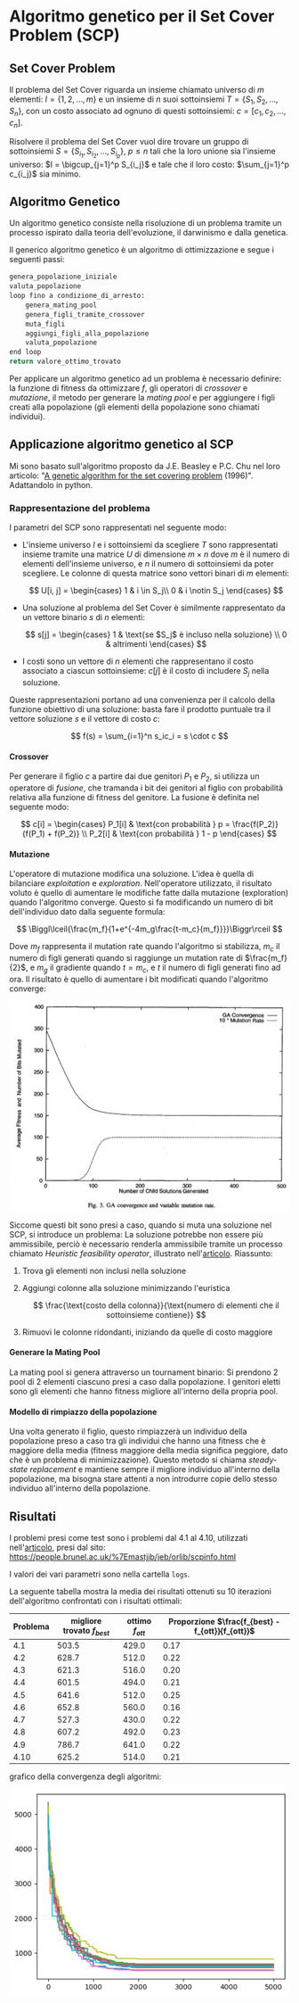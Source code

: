 # Algoritmo genetico per il Set Cover Problem (SCP)

## Set Cover Problem

Il problema del Set Cover riguarda un insieme chiamato universo di $m$ elementi: $I = \{ 1, 2, \dots, m \}$ e un insieme di $n$ suoi sottoinsiemi $T = \{ S_1, S_2, \dots, S_n \}$, con un costo associato ad ognuno di questi sottoinsiemi: $c = [c_1, c_2, \dots, c_n]$.

Risolvere il problema del Set Cover vuol dire trovare un gruppo di sottoinsiemi $S = \{ S_{i_1}, S_{i_2}, \dots, S_{i_p} \}$, $p \leq n$ tali che la loro unione sia l'insieme universo: $I = \bigcup_{j=1}^p S_{i_j}$ e tale che il loro costo: $\sum_{j=1}^p c_{i_j}$ sia minimo.

## Algoritmo Genetico

Un algoritmo genetico consiste nella risoluzione di un problema tramite un processo ispirato dalla teoria dell'evoluzione, il darwinismo e dalla genetica.

Il generico algoritmo genetico è un algoritmo di ottimizzazione e segue i seguenti passi:

```python
genera_popolazione_iniziale
valuta_popolazione
loop fino a condizione_di_arresto:
    genera_mating_pool
    genera_figli_tramite_crossover
    muta_figli
    aggiungi_figli_alla_popolazione
    valuta_popolazione
end loop
return valore_ottimo_trovato
```

Per applicare un algoritmo genetico ad un problema è necessario definire: la funzione di fitness da ottimizzare $f$, gli operatori di *crossover* e *mutazione*, il metodo per generare la *mating pool* e per aggiungere i figli creati alla popolazione (gli elementi della popolazione sono chiamati individui).

## Applicazione algoritmo genetico al SCP

Mi sono basato sull'algoritmo proposto da J.E. Beasley e P.C. Chu nel loro articolo: "[A genetic algorithm for the set covering problem](https://www.sciencedirect.com/science/article/abs/pii/037722179500159X) (1996)". Adattandolo in python.

### Rappresentazione del problema

I parametri del SCP sono rappresentati nel seguente modo:

- L'insieme universo $I$ e i sottoinsiemi da scegliere $T$ sono rappresentati insieme tramite una matrice $U$ di dimensione $m \times n$ dove $m$ è il numero di elementi dell'insieme universo, e $n$ il numero di sottoinsiemi da poter scegliere. Le colonne di questa matrice sono vettori binari di $m$ elementi:
  
  $$
  U[i, j] =
\begin{cases}
1 & i \in S_j\\
0 & i \notin S_j
\end{cases}
  $$
  
  

- Una soluzione al problema del Set Cover è similmente rappresentato da un vettore binario $s$ di $n$ elementi:
  
  $$
  s[j] = \begin{cases}
1 & \text{se $S_j$ è incluso nella soluzione} \\
0 & altrimenti
\end{cases}
  $$

- I costi sono un vettore di $n$ elementi che rappresentano il costo associato a ciascun sottoinsieme: $c[j]$ è il costo di includere $S_j$ nella soluzione.

Queste rappresentazioni portano ad una convenienza per il calcolo della funzione obiettivo di una soluzione: basta fare il prodotto puntuale tra il vettore soluzione $s$ e il vettore di costo $c$:

$$
f(s) = \sum_{i=1}^n s_ic_i = s \cdot c
$$

#### Crossover

Per generare il figlio $c$ a partire dai due genitori $P_1$ e $P_2$, si utilizza un operatore di *fusione*, che tramanda i bit dei genitori al figlio con probabilità relativa alla funzione di fitness del genitore. La fusione è definita nel seguente modo:

$$
c[i] = \begin{cases}
P_1[i] & \text{con probabilità } p = \frac{f(P_2)}{f(P_1) + f(P_2)} \\
P_2[i] & \text{con probabilità } 1 - p
\end{cases}
$$



#### Mutazione

L'operatore di mutazione modifica una soluzione. L'idea è quella di bilanciare *exploitation* e *exploration*. Nell'operatore utilizzato, il risultato voluto è quello di aumentare le modifiche fatte dalla mutazione (exploration) quando l'algoritmo converge. Questo si fa modificando un numero di bit dell'individuo dato dalla seguente formula:

$$
\Biggl\lceil{\frac{m_f}{1+e^{-4m_g\frac{t-m_c}{m_f}}}}\Biggr\rceil
$$

Dove $m_f$ rappresenta il mutation rate quando l'algoritmo si stabilizza, $m_c$ il numero di figli generati quando si raggiunge un mutation rate di $\frac{m_f}{2}$, e $m_g$ il gradiente quando $t=m_c$, e $t$ il numero di figli generati fino ad ora. Il risultato è quello di aumentare i bit modificati quando l'algoritmo converge:

![](imgs/mutation_graph.png)

Siccome questi bit sono presi a caso, quando si muta una soluzione nel SCP, si introduce un problema: La soluzione potrebbe non essere più ammissibile, perciò è necessario renderla ammissibile tramite un processo chiamato *Heuristic feasibility operator*, illustrato nell'[articolo](https://www.sciencedirect.com/science/article/abs/pii/037722179500159X). Riassunto:

1. Trova gli elementi non inclusi nella soluzione
2. Aggiungi colonne alla soluzione minimizzando l'euristica 
   
   $$
   \frac{\text{costo della colonna}}{\text{numero di elementi che il sottoinsieme contiene}}
   $$
3. Rimuovi le colonne ridondanti, iniziando da quelle di costo maggiore

#### Generare la Mating Pool

La mating pool si genera attraverso un tournament binario: Si prendono 2 pool di 2 elementi ciascuno presi a caso dalla popolazione. I genitori eletti sono gli elementi che hanno fitness migliore all'interno della propria pool.

#### Modello di rimpiazzo della popolazione

Una volta generato il figlio, questo rimpiazzerà un individuo della popolazione preso a caso tra gli individui che hanno una fitness che è maggiore della media (fitness maggiore della media significa peggiore, dato che è un problema di minimizzazione). Questo metodo si chiama *steady-state replacement* e mantiene sempre il migliore individuo all'interno della popolazione, ma bisogna stare attenti a non introdurre copie dello stesso individuo all'interno della popolazione.

## Risultati

I problemi presi come test sono i problemi dal 4.1 al 4.10, utilizzati nell'[articolo](https://www.sciencedirect.com/science/article/abs/pii/037722179500159X), presi dal sito: https://people.brunel.ac.uk/%7Emastjjb/jeb/orlib/scpinfo.html

I valori dei vari parametri sono nella cartella `logs`.

La seguente tabella mostra la media dei risultati ottenuti su 10 iterazioni dell'algoritmo confrontati con i risultati ottimali:

| Problema | migliore trovato $f_{best}$ | ottimo $f_{ott}$ | Proporzione $\frac{f_{best} - f_{ott}}{f_{ott}}$ |
| -------- | --------------------------- | ---------------- | ------------------------------------------------ |
| 4.1      | 503.5                       | 429.0            | 0.17                                             |
| 4.2      | 628.7                       | 512.0            | 0.22                                             |
| 4.3      | 621.3                       | 516.0            | 0.20                                             |
| 4.4      | 601.5                       | 494.0            | 0.21                                             |
| 4.5      | 641.6                       | 512.0            | 0.25                                             |
| 4.6      | 652.8                       | 560.0            | 0.16                                             |
| 4.7      | 527.3                       | 430.0            | 0.22                                             |
| 4.8      | 607.2                       | 492.0            | 0.23                                             |
| 4.9      | 786.7                       | 641.0            | 0.22                                             |
| 4.10     | 625.2                       | 514.0            | 0.21                                             |

grafico della convergenza degli algoritmi:

![](imgs/plot_all.png)
